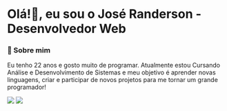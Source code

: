 # Olá!👋, eu sou o José Randerson - Desenvolvedor Web

### 🧑 Sobre mim
Eu tenho 22 anos e gosto muito de programar. Atualmente estou Cursando Análise e Desenvolvimento de Sistemas e meu objetivo é aprender novas linguagens, criar e participar de novos projetos para me tornar um grande programador!

[![](https://img.shields.io/badge/LinkedIn-0077B5?style=for-the-badge&logo=linkedin&logoColor=white)]([https://www.linkedin.com/in/josé-randerson-santos-da-silva-708b3215a](https://www.linkedin.com/in/jos%C3%A9-randerson-santos-da-silva-708b3215a)/) [![](https://img.shields.io/badge/Gmail-D14836?style=for-the-badge&logo=gmail&logoColor=white)](randerson.ghoul@gmail.com)


